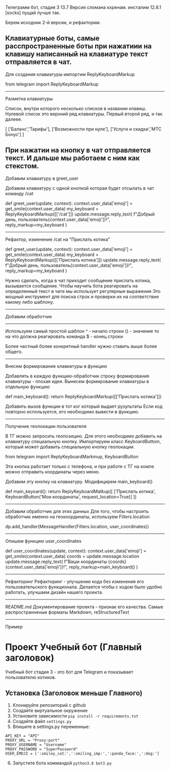 Телеграмм бот, стадия 3
13.7 Версия сломана кхренам.
инсталим 12.6.1 [socks]
пущай лучше так.

Берем исходник 2-й версии, и рефакторим.

Клавиатурные боты, самые расспространенные боты при нажатиии на клавишу
написанный  на клавиатуре  текст отправляется в чат.
------------------
Для создания клавиатуры импортим
ReplyKeyboardMarkup

from telegram import ReplyKeyboardMarkup

-----------------
Разметка клавиатуры

Список, внутри которого несколько списков в названии клавиш.
Нулевой список это верхний ряд клавиатуры.
Первый второй ряд, и так далеее.

[
['Баланс','Тарифы'],
['Возможности при нуле'],
['Услуги и скидки','МТС Бонус']
]

При нажатии на кнопку в чат отправляется текст.
 И дальше мы работаем с ним как стекстом.
---------------------
Добавим клавиатуру в greet_user

Добавим клавиатуру с одной кнопкой которая будет отсылать в чат команду /cat

def greet_user(update, context):
  context.user_data['emoji'] = get_smile(context.user_data)
  my_keyboard = ReplyKeyboardMarkup([['/cat']])
  update.message.reply_text(
    f"Добрый день, пользователь{context.user_data['emoji']}!",
    reply_markup=my_keyboard
    )


--------------------------------------------
Рефактор, изменение /cat на "Прислать котика"

def greet_user(update, context):
  context.user_data['emoji'] = get_smile(context.user_data)
  my_keyboard = ReplyKeyboardMarkup([['Прислать котика']])
  update.message.reply_text(
    f"Добрый день, пользователь{context.user_data['emoji']}!",
    reply_markup=my_keyboard
    )


Нужно сделать, когда в чат приходит сообщение прислать котика, вызывается сообщение.
Чтобы научить бота реагировать на определенный текст в чате мы использует регулярные выражения
Это мощный инструмент для поиска строк и проверки их на соответствие какому либо шаблону.

---------------
Добавим обработчик
________________
Используем самый простой шаблон 
^ - начало строки
() - значение то на что должна реагировать команда
$ - конец строки

Более частный более конкретный handler нужно ставить выше более общего.

------------------------------------------------------------------------
Внесем формирование клавиатуры в функцию

Добавлять в каждую функцию-обработчик строку формирования клавиатуры - плохая идея.
Вынесем формирование клавиатуры в отдельную функцию

def main_keyboard():
    return ReplyKeyboardMarkup([['Прислать котика']])

Добавить вызов функции в тот ког который выдает рузультаты
Если код повторно используется, его необходимо вывести в функцию.

----------------------------
Получение геолокации пользователя

В ТГ можно запросить геопозицию.
Для этого необходимо добавить на клавиатуру специальную кнопку.
Импортируем класс KeyboardButtom, который может добавить специальную кнопку геолокации.

from telegram import ReplyKeyboardMarkmup, KeyboardButton

Эта кнопка работает только с телефона, и при работе  с ТГ на компе  можно отправить координаты через меню.

Добавим эту кнопку на клавиатуру.
Модифицирем main_keyboard()

def main_keyoard():
  return ReplyKeyboardMatkup([
          ['Прислать котика', KeyboardButton('Мои координаты', request_location=True)]
          ])


-------------
Добавим обработчик для этих данных
Для того, чтобы настроить обработчик именно на геокоординаты, используем Filters.location

dp.add_handler(MessageHandler(Filters.location, user_coordinates))

-------------
Опишем функцию user_coordinates

def user_coordinates(update, context):
    context.user_data['emoji'] = get_smile(context.user_data)
    coords = update.message.location
    update.message.reply_text(
        f"Ваши координаты {coords} {context.user_data['emoji']}!",
        reply_markup=main_keyboard()
        )


---------------------------------------------
Рефакторинг
Рефакторинг - улучшение кода без изменения его пользовательского функционала.
Делается чтобы с кодом было удобно работать, улучшаем дизайн нашего проекта.

----------------------
README.md
Документирование проекта - признак его качества.
Самые распространненые форматы Markdown, reStructuredText

----------------------------------
Пример 
# Проект Учебный бот (Главный заголовок)

Учебный бот стадия 3 - это бот для Telegram и показывает пользователю котиков.

## Установка (Заголовок меньше Главного)

1. Клонируйте репозиторий с github
2. Создайте виртуальное окружение
3. Установите зависимости `pip install -r requirements.txt`
4. Создайте файл `settings.py`
5. Впишите в settings.py переменные:
```
API_KEY = "API"
PROXY_URL = "Proxy:port"
PROXY_USERNAME = "Username"
PROXY_PASSWORD = "SuperPassword"
USER_EMOJI = [':smiley_cat:',':smiling_imp:',':panda_face:',':dog:']
``` 
6. Запустите бота коммандой `python3.8 bot3.py`
